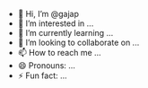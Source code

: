 - 👋 Hi, I’m @gajap
- 👀 I’m interested in ...
- 🌱 I’m currently learning ...
- 💞️ I’m looking to collaborate on ...
- 📫 How to reach me ...
- 😄 Pronouns: ...
- ⚡ Fun fact: ...

<!---
gajap/gajap is a ✨ special ✨ repository because its `README.md` (this file) appears on your GitHub profile.
You can click the Preview link to take a look at your changes.
--->
